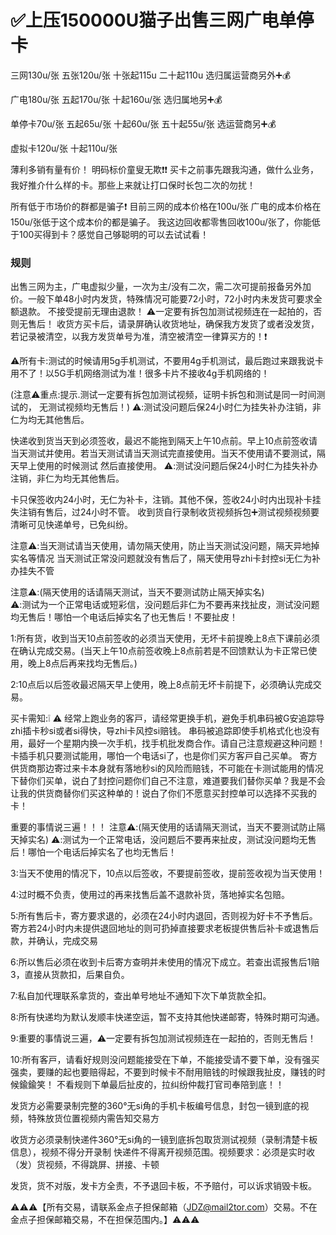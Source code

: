 # ✅上压150000U猫子出售三网广电单停卡

三网130u/张
五张120u/张
十张起115u
二十起110u
选归属运营商另外➕💰

广电180u/张
五起170u/张
十起160u/张
选归属地另➕💰

单停卡70u/张
五起65u/张
十起60u/张
五十起55u/张
选运营商另➕💰

虚拟卡120u/张
十起110u/张

薄利多销有量有价！
明码标价童叟无欺❗️❗️
买卡之前事先跟我沟通，做什么业务，我好推介什么样的卡。那些上来就让打口保时长包二次的勿扰！

所有低于市场价的群都是骗子❗️
目前三网的成本价格在100u/张
广电的成本价格在150u/张低于这个成本价的都是骗子。
我这边回收都零售回收100u/张了，你能低于100买得到卡？感觉自己够聪明的可以去试试看！
  
### 规则
出售三网为主，广电虚拟少量，一次为主/没有二次，需二次可提前报备另外加价。一般下单48小时内发货，特殊情况可能要72小时，72小时内未发货可要求全额退款。 不接受提前无理由退款！
⚠️一定要有拆包加测试视频连在一起拍的，否则无售后！
收货方买卡后，请录屏确认收货地址，确保我方发货了或者没发货，若记录被清空，以我方发货单号为准，清空被清空一律算买方的！❗️

⚠️所有卡:测试的时候请用5g手机测试，不要用4g手机测试，最后跑过来跟我说卡用不了！以5G手机网络测试为准！很多卡片不接收4g手机网络的！

(注意⚠️重点:提示.测试一定要有拆包加测试视频，证明卡拆包和测试是同一时间测试的，
无测试视频均无售后！)
⚠️:测试没问题后保24小时仁为挂失补办注销，非仁为均无其他售后。

快递收到货当天到必须签收，最迟不能拖到隔天上午10点前。早上10点前签收请当天测试并使用。若当天测试请当天测试完直接使用。当天不使用请不要测试，隔天早上使用的时候测试 然后直接使用。
⚠️:测试没问题后保24小时仁为挂失补办注销，非仁为均无其他售后。

卡只保签收内24小时，无仁为补卡，注销。其他不保，签收24小时内出现补卡挂失注销有售后，过24小时不管。
收到货自行录制收货视频拆包➕测试视频视频要清晰可见快递单号，已免纠纷。

注意⚠️:当天测试请当天使用，请勿隔天使用，防止当天测试没问题，隔天异地掉实名等情况  当天测试正常没问题就没有售后了，隔天使用导zhi卡封控si无仁为补办挂失不管

注意⚠️:(隔天使用的话请隔天测试，当天不要测试防止隔天掉实名)  
⚠️:测试为一个正常电话或短彩信，没问题后非仁为不要再来找扯皮，测试没问题均无售后！哪怕一个电话后掉实名了也无售后！不要扯皮！


1:所有货，收到当天10点前签收的必须当天使用，无坏卡前提晚上8点下课前必须在确认完成交易。(当天上午10点前签收晚上8点前若是不回馈默认为卡正常已使用，晚上8点后再来找均无售后。)

2:10点后以后签收最迟隔天早上使用，晚上8点前无坏卡前提下，必须确认完成交易。

买卡需知:❕ ⚠️
经常上跑业务的客戸，请经常更换手机，避免手机串码被G安追踪导zhi插卡秒si或者si得快，导zhi卡风控si赔钱。
串码被追踪即使手机格式化也没有用，最好一个星期内换一次手机，找手机批发商合作。请自己注意规避这种问题！卡插手机只要测试能用，哪怕一个电话si了，也是你们买方客戸自己买单。
寄方供货商那边寄过来卡本身就有落地秒si的风险而赔钱，不可能在卡测试能用的情况下替你们买单，说白了封控问题你们自己不注意，难道要我们替你买单？我是不会让我的供货商替你们买这种单的！说白了你们不愿意买封控单可以选择不买我的卡！

重要的事情说三遍！！！
注意⚠️:(隔天使用的话请隔天测试，当天不要测试防止隔天掉实名)
⚠️:测试为一个正常电话，没问题后不要再来扯皮，测试没问题均无售后！哪怕一个电话后掉实名了也均无售后！

3:当天不使用的情况下，10点以后签收，不要提前签收，提前签收视为当天使用！

4:过时概不负责，使用过的再来找售后盖不退款补货，落地掉实名包赔。

5:所有售后卡，寄方要求退的，必须在24小时内退回，否则视为好卡不予售后。寄方若24小时内未提供退回地址的则可扔掉直接要求老板提供售后补卡或退售后款，并确认，完成交易

6:所以售后必须在收到卡后寄方查明并未使用的情况下成立。若查出谎报售后1赔3，直接从货款扣，后果自负。

7:私自加代理联系拿货的，查出单号地址不通知下次下单货款全扣。

8:所有快递均为默认发顺丰快递空运，暂不支持其他快递邮寄，特殊时期可沟通。

9:重要的事情说三遍，⚠️一定要有拆包加测试视频连在一起拍的，否则无售后！

10:所有客戸，请看好规则没问题能接受在下单，不能接受请不要下单，没有强买强卖，要赚的起也要赔得起，不要到时候卡不耐用赔钱的时候跟我扯皮，赚钱的时候鍮鍮笑！ 不看规则下单最后扯皮的，拉纠纷仲裁打官司奉陪到底！！

发货方必需要录制完整的360°无si角的手机卡板编号信息，封包一镜到底的视频，特殊放货位置视频内需告知交易方

收货方必须录制快递件360°无si角的一镜到底拆包取货测试视频（录制清楚卡板信息），视频不得分开录制
快递件不得离开视频范围。视频要求：必须是实时收（发）货视频，不得跳屏、拼接、卡顿

发货，货不对版，发卡方全责，不予退回卡板，不予赔付，可以诉求销毁卡板。

  
  
  ⚠️⚠️⚠️【所有交易，请联系金点子担保邮箱（JDZ@mail2tor.com）交易。不在金点子担保邮箱交易，不在担保范围内。】⚠️⚠️⚠️
